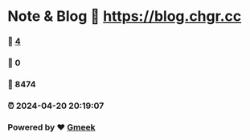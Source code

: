 # Note & Blog :link: https://blog.chgr.cc 
### :page_facing_up: [4](https://blog.chgr.cc/tag.html) 
### :speech_balloon: 0 
### :hibiscus: 8474 
### :alarm_clock: 2024-04-20 20:19:07 
### Powered by :heart: [Gmeek](https://github.com/Meekdai/Gmeek)

